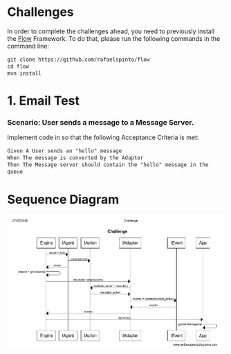 # Challenges

In order to complete the challenges ahead, you need to previously install the [Flow](https://github.com/rafaelspinto/flow) Framework. To do that, please run the following commands in the command line:


```shell
git clone https://github.com/rafaelspinto/flow
cd flow
mvn install
```


# 1. Email Test

### Scenario: User sends a message to a Message Server.

Implement code in so that the following Acceptance Criteria is met:

```gherkin
Given A User sends an "hello" message
When The message is converted by the Adapter
Then The Message server should contain the "hello" message in the queue
```
# Sequence Diagram 

![Sequence Diagram](sequenceDiagram.jpg)